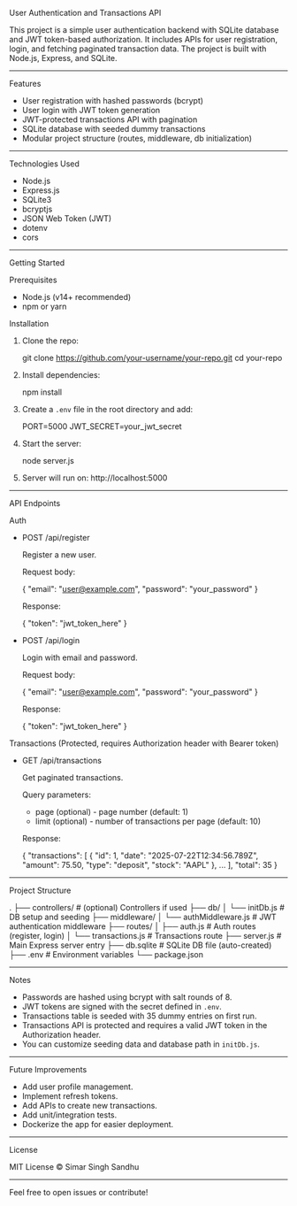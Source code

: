 User Authentication and Transactions API

This project is a simple user authentication backend with SQLite database and JWT token-based authorization. It includes APIs for user registration, login, and fetching paginated transaction data. The project is built with Node.js, Express, and SQLite.

---

Features

- User registration with hashed passwords (bcrypt)
- User login with JWT token generation
- JWT-protected transactions API with pagination
- SQLite database with seeded dummy transactions
- Modular project structure (routes, middleware, db initialization)

---

Technologies Used

- Node.js
- Express.js
- SQLite3
- bcryptjs
- JSON Web Token (JWT)
- dotenv
- cors

---

Getting Started

Prerequisites

- Node.js (v14+ recommended)
- npm or yarn

Installation

1. Clone the repo:

   git clone https://github.com/your-username/your-repo.git
   cd your-repo

2. Install dependencies:

   npm install

3. Create a `.env` file in the root directory and add:

   PORT=5000
   JWT_SECRET=your_jwt_secret

4. Start the server:

   node server.js

5. Server will run on: http://localhost:5000

---

API Endpoints

Auth

- POST /api/register

  Register a new user.

  Request body:

  {
  "email": "user@example.com",
  "password": "your_password"
  }

  Response:

  {
  "token": "jwt_token_here"
  }

- POST /api/login

  Login with email and password.

  Request body:

  {
  "email": "user@example.com",
  "password": "your_password"
  }

  Response:

  {
  "token": "jwt_token_here"
  }

Transactions (Protected, requires Authorization header with Bearer token)

- GET /api/transactions

  Get paginated transactions.

  Query parameters:

  - page (optional) - page number (default: 1)
  - limit (optional) - number of transactions per page (default: 10)

  Response:

  {
  "transactions": [
  {
  "id": 1,
  "date": "2025-07-22T12:34:56.789Z",
  "amount": 75.50,
  "type": "deposit",
  "stock": "AAPL"
  },
  ...
  ],
  "total": 35
  }

---

Project Structure

.
├── controllers/ # (optional) Controllers if used
├── db/
│ └── initDb.js # DB setup and seeding
├── middleware/
│ └── authMiddleware.js # JWT authentication middleware
├── routes/
│ ├── auth.js # Auth routes (register, login)
│ └── transactions.js # Transactions route
├── server.js # Main Express server entry
├── db.sqlite # SQLite DB file (auto-created)
├── .env # Environment variables
└── package.json

---

Notes

- Passwords are hashed using bcrypt with salt rounds of 8.
- JWT tokens are signed with the secret defined in `.env`.
- Transactions table is seeded with 35 dummy entries on first run.
- Transactions API is protected and requires a valid JWT token in the Authorization header.
- You can customize seeding data and database path in `initDb.js`.

---

Future Improvements

- Add user profile management.
- Implement refresh tokens.
- Add APIs to create new transactions.
- Add unit/integration tests.
- Dockerize the app for easier deployment.

---

License

MIT License © Simar Singh Sandhu

---

Feel free to open issues or contribute!
